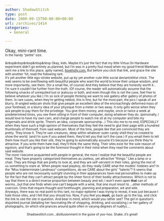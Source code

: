 ```yaml
---
author: ShadowStitch
type: post
date: 2000-09-15T00:00:00+00:00
url: /archives/1414
categories:
  - General

---
```

Okay, mini-rant time.  
<font size="1">In the handy &#8220;petite&#8221; size.</font>

<font size="1">&nbsp&nbsp&nbsp&nbsp&nbsp Okay, kids. Maybe it&#8217;s just the fact that my little Virtua On Hardware experiment didn&#8217;t go entirely as planned, but I&#8217;m was in a pretty foul mood when my good friend Markham sent me a link to this place, aptly named, <a target="_blank" href="http://www.iloveholly.com">Iloveholly.com.</a> But before you click that link, and grace the site with another &#8216;hit, read the following rant.<br /> It&#8217;s yet another little ego-stroke website, put up by yet another cute little social deviant/elitist chick. The web seems to be overflowing with beautiful people who want the world to know their unique wisdom, and more importantly, see them. (for a small fee, of course) And they believe that they are honestly worth it&#8230; I&#8217;m sure it couldn&#8217;t be further from the truth. (Of course, the reader will automatically assume that the following smacks of unrequited lust or jealousy or both, and even though this is not the case, feel free to believe whatever you like.) I&#8217;m so sick of people thinking we want to see gallery after gallery of photos of them. In rare cases, when they&#8217;re getting nekkid, this is fine, but for the most part, the pics I speak of are blurry, ill-angled webcam shots that give people an excellent idea of the encroachingly deformed mass of your forehead, or a blurry idea of your physique from a meter or two away. It only gets worse when they ask people to pay them for the privelege. You give them money, and maybe, once or twice a week at predetermined times, you see them sitting in front of their computer, doing whatever they do. (personally, I would love to have my own cam, and charge people to watch me sit at my computer and bite my fingernails and drink sprite. There&#8217;s an idea, corporate sponsorship&#8230;) This irks me to no end, ESPECIALLY when they have such a high opinion of themselves that they feel the need to glut their page with a hundred thumbnails of themself, from said webcam. Most of the time, people like that are convinced they are pretty. They know it. They&#8217;re vain creatures, deep within whatever outer candy shell they&#8217;ve created to show the world. (and I&#8217;m sure if you asked them, they&#8217;d tell you that isn&#8217;t the case.) If you email them to tell them how much you like their site, they&#8217;re going to automatically assume it&#8217;s because you think they&#8217;re attractive. If you write them hate mail, they&#8217;ll think the same thing. Their sites exist for the sole reason of egotism, and that&#8217;s going to be the foremost thought in their mind when they read the comments about said website. <br />The more I become acquainted with people in general, the more I realize that the beautiful people are meat. They have properly categorized themselves as useless, yet attractive &#8220;things.&#8221; Like a lamp or a chair. They are things that are pretty to look at, and they are self-servient in their roles, giving the rest of us something to stare at. When people read playboy, do they really CARE what the models&#8217; hobbies are? In the &#8220;Miss Indeterminate Landmass&#8221; competitions, do we CARE about the girls&#8217; &#8220;talents&#8221;? It seems that people who are not necessarily outright stunning in their appearances have real personalities to make up for the fact that they can&#8217;t attract people by the sheer force of their bodily attractiveness. Which is not to say that there is a direct inverse proportion between beauty and wit; I won&#8217;t even open <b>that</b> can of worms&#8230;but that one finds when one can&#8217;t beguile with a wink, that one must resort to &#8230;other methods of coercion. Ones that require thought and forethought, planning and preparation, wit and wile.<br /> Anyways, there was no real point to this rant, no major epitome I was trying to reveal, it was just because I hate those sites, and I felt that you should too. Now, if you feel you <b>must,</b> go back up to the top, and click the link to see the site in question. And bear in mind, which would you rather see? The girl in question&#8217;s disjointed journal (detailing her fascinating life of shopping, drinking, and socializing.) or her gallery of photographs, (in which she prances around quite often in varying degrees of nudity)&#8230;.</p> 

<p>
  <center>
    Shadowstitch.com&#8230;disillusionment in the guise of yoo-hoo. Shake..it&#8217;s great!
  </center></font>
</p>